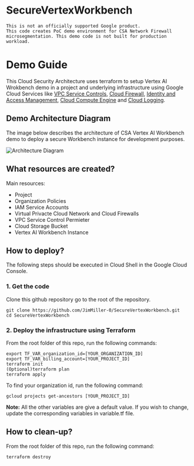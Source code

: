 # SecureVertexWorkbench

```
This is not an officially supported Google product.
This code creates PoC demo environment for CSA Network Firewall microsegmentation. This demo code is not built for production workload. 
```

# Demo Guide
This Cloud Security Architecture uses terraform to setup Vertex AI Wrokbench demo in a project and underlying infrastructure using Google Cloud Services like [VPC Service Controls](https://cloud.google.com/vpc-service-controls), [Cloud Firewall](https://cloud.google.com/firewall), [Identity and Access Management](https://cloud.google.com/iam), [Cloud Compute Engine](https://cloud.google.com/compute) and [Cloud Logging](https://cloud.google.com/logging).


## Demo Architecture Diagram
The image below describes the architecture of CSA Vertex AI Workbench demo to deploy a secure Workbench instance for development purposes.

![Architecture Diagram](./fw-microseg-arch.png)



## What resources are created?
Main resources:
- Project
- Organization Policies
- IAM Service Accounts
- Virtual Privacte Cloud Network and Cloud Firewalls
- VPC Service Control Permieter
- Cloud Storage Bucket
- Vertex AI Workbench Instance




## How to deploy?
The following steps should be executed in Cloud Shell in the Google Cloud Console. 

### 1. Get the code
Clone this github repository go to the root of the repository.

``` 
git clone https://github.com/JimMiller-0/SecureVertexWorkbench.git
cd SecureVertexWorkbench
```

### 2. Deploy the infrastructure using Terraform

From the root folder of this repo, run the following commands:

```
export TF_VAR_organization_id=[YOUR_ORGANIZATION_ID]
export TF_VAR_billing_account=[YOUR_PROJECT_ID]
terraform init
(Optional)terraform plan
terraform apply
```

To find your organization id, run the following command: 
```
gcloud projects get-ancestors [YOUR_PROJECT_ID]
```



**Note:** All the other variables are give a default value. If you wish to change, update the corresponding variables in variable.tf file.



## How to clean-up?

From the root folder of this repo, run the following command:
```
terraform destroy
```